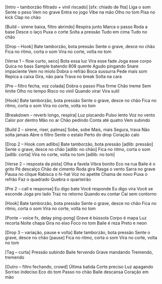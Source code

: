 [Intro – tamborzão filtrado + vinil riscado]
[sfx: chiado de fita]
Liga o som
Sente o peso
Vem no grave
Entra no jogo
Vibe na mão
Olho no tom
Pisa no kick
Clap no chão

[Build – sirene baixa, filtro abrindo]
Respira junto
Marca o passo
Roda a base
Desce o laço
Puxa o corte
Solta a pressão
Tudo em cima
Tudo no chão

[Drop – Hook]
Bate tamborzão, bota pressão
Sente o grave, desce no chão
Fica no ritmo, corta o som
Vira no corte, volta no tom

[Verse 1 – flow curto, seco]
Bota essa luz
Vira esse fade
Joga esse corpo
Quica no bass
Sample batendo
808 quente
Agudo pingando
Snare impaciente
Vem no miolo
Dobra o refrão
Boca sussurra
Pede mais som
Repica a caixa
Gira, não para
Trava no break
Solta na cara

[Pre – filtro fecha, voz colada]
Dobra o passo
Pisa firme
Chão treme
Sem limite
Olho no tempo
Risco no vinil
Quando virar
Vira sutil

[Hook]
Bate tamborzão, bota pressão
Sente o grave, desce no chão
Fica no ritmo, corta o som
Vira no corte, volta no tom

[Breakdown – reverb longo, respira]
Luz piscando
Pulso lento
Voz no vento
Calor por dentro
Mão no ar
Chão pedindo
Conta até quatro
Vem subindo

[Build 2 – sirene, riser, palmas]
Sobe, sobe
Mais, mais
Segura, trava
Não solta jamais
Abre o filtro
Sente o estalo
Perto do drop
Coração calo

[Drop 2 – Hook com adlibs]
Bate tamborzão, bota pressão
[adlib: pressão]
Sente o grave, desce no chão
[adlib: no chão]
Fica no ritmo, corta o som
[adlib: corta]
Vira no corte, volta no tom
[adlib: no tom]

[Verse 2 – resposta da pista]
Olha a favela
Vibra bonito
Eco na rua
Baile é o grito
Pé descalço
Chão de cimento
Roda gira
Rasga o vento
Sarra no grave
Pausa no clique
Rabisca o hi-hat
Voz no apetite
Chama de novo
Puxa o refrão
Faz o quadrado
Quebra o quarteirão

[Pre 2 – call e response]
Eu digo bate
Você responde
Eu digo vira
Você se esconde
Joga pro lado
Traz no retorno
Quando eu contar
Cai sem contorno

[Hook]
Bate tamborzão, bota pressão
Sente o grave, desce no chão
Fica no ritmo, corta o som
Vira no corte, volta no tom

[Ponte – voice fx, delay ping-pong]
Grave é bússola
Corpo é mapa
Luz recorta
Noite chapa
Gira no eixo
Foco no tom
Baile é reza
Preto e neon

[Drop 3 – variação, pause e volta]
Bate tamborzão, bota pressão
Sente o grave, desce no chão
[pause]
Fica no ritmo, corta o som
Vira no corte, volta no tom

[Tag – curta]
Pressão subindo
Baile fervendo
Grave mandando
Tremendo, tremendo

[Outro – filtro fechando, crowd]
Última batida
Corte preciso
Luz apagando
Sorriso indeciso
Eco do tom
Passo no chão
Baile descansa
Coração em mão
